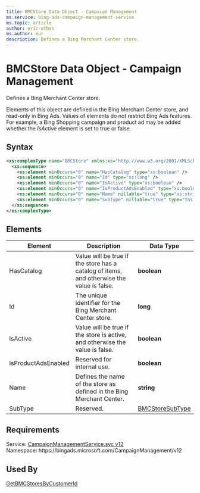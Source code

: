 ```yaml
---
title: BMCStore Data Object - Campaign Management
ms.service: bing-ads-campaign-management-service
ms.topic: article
author: eric-urban
ms.author: eur
description: Defines a Bing Merchant Center store.
---
```

# BMCStore Data Object - Campaign Management
Defines a Bing Merchant Center store.

Elements of this object are defined in the Bing Merchant Center store, and read-only in Bing Ads.  Values of elements do not restrict Bing Ads features. For example, a Bing Shopping campaign and product ad may be added whether the *IsActive* element is set to true or false.

## Syntax
```xml
<xs:complexType name="BMCStore" xmlns:xs="http://www.w3.org/2001/XMLSchema">
  <xs:sequence>
    <xs:element minOccurs="0" name="HasCatalog" type="xs:boolean" />
    <xs:element minOccurs="0" name="Id" type="xs:long" />
    <xs:element minOccurs="0" name="IsActive" type="xs:boolean" />
    <xs:element minOccurs="0" name="IsProductAdsEnabled" type="xs:boolean" />
    <xs:element minOccurs="0" name="Name" nillable="true" type="xs:string" />
    <xs:element minOccurs="0" name="SubType" nillable="true" type="tns:BMCStoreSubType" />
  </xs:sequence>
</xs:complexType>
```

## <a name="elements"></a>Elements

|Element|Description|Data Type|
|-----------|---------------|-------------|
|<a name="hascatalog"></a>HasCatalog|Value will be true if the store has a catalog of items, and otherwise the value is false.|**boolean**|
|<a name="id"></a>Id|The unique identifier for the  Bing Merchant Center store.|**long**|
|<a name="isactive"></a>IsActive|Value will be true if the store is active, and otherwise the value is false.|**boolean**|
|<a name="isproductadsenabled"></a>IsProductAdsEnabled|Reserved for internal use.|**boolean**|
|<a name="name"></a>Name|Defines the name of the store as defined in the Bing Merchant Center.|**string**|
|<a name="subtype"></a>SubType|Reserved.|[BMCStoreSubType](bmcstoresubtype.md)|

## Requirements
Service: [CampaignManagementService.svc v12](https://campaign.api.bingads.microsoft.com/Api/Advertiser/CampaignManagement/v12/CampaignManagementService.svc)  
Namespace: https\://bingads.microsoft.com/CampaignManagement/v12  

## Used By
[GetBMCStoresByCustomerId](getbmcstoresbycustomerid.md)  
